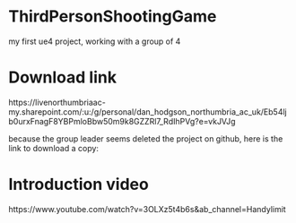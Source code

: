 # ThirdPersonShootingGame
my first ue4 project, working with a group of 4

<h1>Download link</h1>
https://livenorthumbriaac-my.sharepoint.com/:u:/g/personal/dan_hodgson_northumbria_ac_uk/Eb54ljb0urxFnagF8YBPmloBbw50m9k8GZZRl7_RdIhPVg?e=vkJVJg


because the group leader seems deleted the project on github, here is the link to download a copy:


<h1>Introduction video</h1>
 https://www.youtube.com/watch?v=3OLXz5t4b6s&ab_channel=Handylimit
